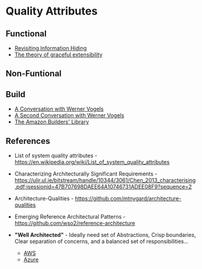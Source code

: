 # Quality Attributes

## Functional

* [Revisiting Information Hiding](https://link.springer.com/chapter/10.1007%2F978-3-642-22655-7_8)
* [The theory of graceful extensibility](https://link.springer.com/article/10.1007/s10669-018-9708-3)

## Non-Funtional

## Build

* [A Conversation with Werner Vogels](https://queue.acm.org/detail.cfm?id=1142065)
* [A Second Conversation with Werner Vogels](https://queue.acm.org/detail.cfm?id=3434573)
* [The Amazon Builders' Library](https://aws.amazon.com/builders-library/)

## References

* List of system quality attributes - https://en.wikipedia.org/wiki/List_of_system_quality_attributes
* Characterizing Architecturally Significant Requirements - https://ulir.ul.ie/bitstream/handle/10344/3061/Chen_2013_characterising.pdf;jsessionid=47B707698DAEE64A10746731ADEE08F9?sequence=2

* Architecture-Qualities - https://github.com/mtnygard/architecture-qualities

* Emerging Reference Architectural Patterns - https://github.com/wso2/reference-architecture

* **"Well Architected"** - Ideally need set of Abstractions, Crisp boundaries, Clear separation of concerns, and a balanced set of responsibilities...
  * [AWS](https://aws.amazon.com/architecture/)
  * [Azure](https://azure.microsoft.com/en-us/blog/introducing-the-microsoft-azure-wellarchitected-framework/)


